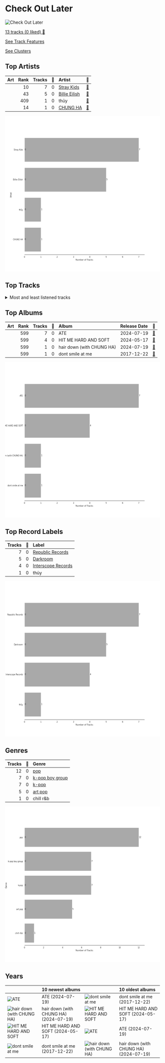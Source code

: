# Check Out Later


<img src="https://mosaic.scdn.co/640/ab67616d00001e020b65c399ef6b8adf2c798033ab67616d00001e0251700837cdbc6adddb88560aab67616d00001e0271d62ea7ea8a5be92d3c1f62ab67616d00001e02a9f6c04ba168640b48aa5795" alt="Check Out Later" width="100" />

[13 tracks (0 liked) 🔗](https://open.spotify.com/playlist/2FgMW8NMJOZgvHtvDOWBCe)

[See Track Features](audio_features.md)

[See Clusters](clusters/overview.md)

## Top Artists

| Art | Rank | Tracks | 💚 | Artist | 🔗 |
|:---|---:|---:|---:|:---|:---|
| <img src="https://i.scdn.co/image/ab6761610000e5eb75237a1ba0379041476012b3" alt="" width="50" /> | 10 | 7 | 0 | [Stray Kids](../../artists/stray_kids/overview.md) | [🔗](https://open.spotify.com/artist/2dIgFjalVxs4ThymZ67YCE) |
| <img src="https://i.scdn.co/image/ab6761610000e5eb4a21b4760d2ecb7b0dcdc8da" alt="" width="50" /> | 43 | 5 | 0 | [Billie Eilish](../../artists/billie_eilish/overview.md) | [🔗](https://open.spotify.com/artist/6qqNVTkY8uBg9cP3Jd7DAH) |
| <img src="https://i.scdn.co/image/ab6761610000e5eb70a818d29a8cbf18fabf7631" alt="" width="50" /> | 409 | 1 | 0 | thủy | [🔗](https://open.spotify.com/artist/3R80OE4RViOWbnuvqh0j8a) |
| <img src="https://i.scdn.co/image/ab6761610000e5eb8e075c754be58cc33e30905a" alt="" width="50" /> | 14 | 1 | 0 | [CHUNG HA](../../artists/chung_ha/overview.md) | [🔗](https://open.spotify.com/artist/2PSJ6YriU7JsFucxACpU7Y) |

![Bar chart of top 4 artists](../../images/playlists/check_out_later/artists.png)



## Top Tracks




<details>
<summary>Most and least listened tracks</summary>

| Rank | ​ | Most listened tracks | Rank | ​​ | Least listened tracks |
|---:|:---|:---|---:|:---|:---|
| 894 | <img src="https://i.scdn.co/image/ab67616d0000b27351700837cdbc6adddb88560a" alt="ATE" width="50" /> | [I Like It](../../artists/stray_kids/overview.md) | 894 | <img src="https://i.scdn.co/image/ab67616d0000b27371d62ea7ea8a5be92d3c1f62" alt="HIT ME HARD AND SOFT" width="50" /> | [CHIHIRO](../../artists/billie_eilish/overview.md) |
| 894 | <img src="https://i.scdn.co/image/ab67616d0000b27351700837cdbc6adddb88560a" alt="ATE" width="50" /> | [Stray Kids](../../artists/stray_kids/overview.md) | 894 | <img src="https://i.scdn.co/image/ab67616d0000b27351700837cdbc6adddb88560a" alt="ATE" width="50" /> | [JJAM](../../artists/stray_kids/overview.md) |
| 894 | <img src="https://i.scdn.co/image/ab67616d0000b2730b65c399ef6b8adf2c798033" alt="hair down (with CHUNG HA)" width="50" /> | hair down (with CHUNG HA) | 894 | <img src="https://i.scdn.co/image/ab67616d0000b27371d62ea7ea8a5be92d3c1f62" alt="HIT ME HARD AND SOFT" width="50" /> | [BIRDS OF A FEATHER](../../artists/billie_eilish/overview.md) |
| 894 | <img src="https://i.scdn.co/image/ab67616d0000b27351700837cdbc6adddb88560a" alt="ATE" width="50" /> | [MOUNTAINS](../../artists/stray_kids/overview.md) | 894 | <img src="https://i.scdn.co/image/ab67616d0000b27351700837cdbc6adddb88560a" alt="ATE" width="50" /> | [Chk Chk Boom (Festival Ver.)](../../artists/stray_kids/overview.md) |
| 894 | <img src="https://i.scdn.co/image/ab67616d0000b27351700837cdbc6adddb88560a" alt="ATE" width="50" /> | [twilight](../../artists/stray_kids/overview.md) | 894 | <img src="https://i.scdn.co/image/ab67616d0000b27351700837cdbc6adddb88560a" alt="ATE" width="50" /> | [Runners](../../artists/stray_kids/overview.md) |
| 894 | <img src="https://i.scdn.co/image/ab67616d0000b273a9f6c04ba168640b48aa5795" alt="dont smile at me" width="50" /> | [bellyache](../../artists/billie_eilish/overview.md) | 894 | <img src="https://i.scdn.co/image/ab67616d0000b27371d62ea7ea8a5be92d3c1f62" alt="HIT ME HARD AND SOFT" width="50" /> | [WILDFLOWER](../../artists/billie_eilish/overview.md) |
| 894 | <img src="https://i.scdn.co/image/ab67616d0000b27371d62ea7ea8a5be92d3c1f62" alt="HIT ME HARD AND SOFT" width="50" /> | [BLUE](../../artists/billie_eilish/overview.md) | 894 | <img src="https://i.scdn.co/image/ab67616d0000b27371d62ea7ea8a5be92d3c1f62" alt="HIT ME HARD AND SOFT" width="50" /> | [BLUE](../../artists/billie_eilish/overview.md) |
| 894 | <img src="https://i.scdn.co/image/ab67616d0000b27371d62ea7ea8a5be92d3c1f62" alt="HIT ME HARD AND SOFT" width="50" /> | [WILDFLOWER](../../artists/billie_eilish/overview.md) | 894 | <img src="https://i.scdn.co/image/ab67616d0000b273a9f6c04ba168640b48aa5795" alt="dont smile at me" width="50" /> | [bellyache](../../artists/billie_eilish/overview.md) |
| 894 | <img src="https://i.scdn.co/image/ab67616d0000b27351700837cdbc6adddb88560a" alt="ATE" width="50" /> | [Runners](../../artists/stray_kids/overview.md) | 894 | <img src="https://i.scdn.co/image/ab67616d0000b27351700837cdbc6adddb88560a" alt="ATE" width="50" /> | [twilight](../../artists/stray_kids/overview.md) |
| 894 | <img src="https://i.scdn.co/image/ab67616d0000b27351700837cdbc6adddb88560a" alt="ATE" width="50" /> | [Chk Chk Boom (Festival Ver.)](../../artists/stray_kids/overview.md) | 894 | <img src="https://i.scdn.co/image/ab67616d0000b27351700837cdbc6adddb88560a" alt="ATE" width="50" /> | [MOUNTAINS](../../artists/stray_kids/overview.md) |

</details>

## Top Albums



| Art | Rank | Tracks | 💚 | Album | Release Date | 🔗 |
|:---|---:|---:|---:|:---|:---|:---|
| <img src="https://i.scdn.co/image/ab67616d0000b27351700837cdbc6adddb88560a" alt="" width="50" /> | 599 | 7 | 0 | ATE | 2024-07-19 | [🔗](https://open.spotify.com/album/3WdsoMKRqtw5Sgg67YrpnY) |
| <img src="https://i.scdn.co/image/ab67616d0000b27371d62ea7ea8a5be92d3c1f62" alt="" width="50" /> | 599 | 4 | 0 | HIT ME HARD AND SOFT | 2024-05-17 | [🔗](https://open.spotify.com/album/7aJuG4TFXa2hmE4z1yxc3n) |
| <img src="https://i.scdn.co/image/ab67616d0000b2730b65c399ef6b8adf2c798033" alt="" width="50" /> | 599 | 1 | 0 | hair down (with CHUNG HA) | 2024-07-19 | [🔗](https://open.spotify.com/album/5pViClRtFnnMBoRwfGS2rh) |
| <img src="https://i.scdn.co/image/ab67616d0000b273a9f6c04ba168640b48aa5795" alt="" width="50" /> | 599 | 1 | 0 | dont smile at me | 2017-12-22 | [🔗](https://open.spotify.com/album/7fRrTyKvE4Skh93v97gtcU) |

![Bar chart of top 4 albums](../../images/playlists/check_out_later/albums.png)

## Top Record Labels

| Tracks | 💚 | Label |
|---:|---:|:---|
| 7 | 0 | [Republic Records](../../labels/republic_records/overview.md) |
| 5 | 0 | [Darkroom](../../labels/darkroom/overview.md) |
| 4 | 0 | [Interscope Records](../../labels/interscope_records/overview.md) |
| 1 | 0 | thủy |

![Bar chart of top 4 record labels](../../images/playlists/check_out_later/labels.png)

## Genres

| Tracks | 💚 | Genre |
|---:|---:|:---|
| 12 | 0 | [pop](../../genres/pop/overview.md) |
| 7 | 0 | [k-pop boy group](../../genres/k-pop_boy_group/overview.md) |
| 7 | 0 | [k-pop](../../genres/k-pop/overview.md) |
| 5 | 0 | [art pop](../../genres/art_pop/overview.md) |
| 1 | 0 | chill r&b |

![Bar chart of top 5 genres](../../images/playlists/check_out_later/genres.png)

## Years





| ​ | 10 newest albums | ​​ | 10 oldest albums |
|:---|:---|:---|:---|
| <img src="https://i.scdn.co/image/ab67616d0000b27351700837cdbc6adddb88560a" alt="ATE" width="50" /> | ATE (2024-07-19) | <img src="https://i.scdn.co/image/ab67616d0000b273a9f6c04ba168640b48aa5795" alt="dont smile at me" width="50" /> | dont smile at me (2017-12-22) |
| <img src="https://i.scdn.co/image/ab67616d0000b2730b65c399ef6b8adf2c798033" alt="hair down (with CHUNG HA)" width="50" /> | hair down (with CHUNG HA) (2024-07-19) | <img src="https://i.scdn.co/image/ab67616d0000b27371d62ea7ea8a5be92d3c1f62" alt="HIT ME HARD AND SOFT" width="50" /> | HIT ME HARD AND SOFT (2024-05-17) |
| <img src="https://i.scdn.co/image/ab67616d0000b27371d62ea7ea8a5be92d3c1f62" alt="HIT ME HARD AND SOFT" width="50" /> | HIT ME HARD AND SOFT (2024-05-17) | <img src="https://i.scdn.co/image/ab67616d0000b27351700837cdbc6adddb88560a" alt="ATE" width="50" /> | ATE (2024-07-19) |
| <img src="https://i.scdn.co/image/ab67616d0000b273a9f6c04ba168640b48aa5795" alt="dont smile at me" width="50" /> | dont smile at me (2017-12-22) | <img src="https://i.scdn.co/image/ab67616d0000b2730b65c399ef6b8adf2c798033" alt="hair down (with CHUNG HA)" width="50" /> | hair down (with CHUNG HA) (2024-07-19) |